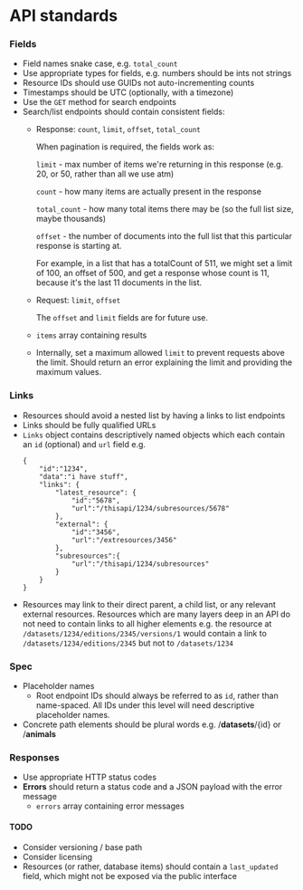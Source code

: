 API standards
=============

### Fields

  * Field names snake case, e.g. `total_count`
  * Use appropriate types for fields, e.g. numbers should be ints not strings
  * Resource IDs should use GUIDs not auto-incrementing counts
  * Timestamps should be UTC (optionally, with a timezone)
  * Use the `GET` method for search endpoints
  * Search/list endpoints should contain consistent fields:
    * Response: `count`, `limit`, `offset`, `total_count`

	  When pagination is required, the fields work as:

	  `limit` - max number of items we're returning in this response (e.g. 20, or 50, rather than all we use atm)

	  `count` - how many items are actually present in the response

	  `total_count` - how many total items there may be (so the full list size, maybe thousands)

	  `offset` - the number of documents into the full list that this
	              particular response is starting at.

	  For example, in a list that has a totalCount of 511, we might set a limit of 100, an offset of 500, and get a response whose count is 11, because it's the last 11 documents in the list.

    * Request: `limit`, `offset`

      The `offset` and `limit` fields are for future use.

    * `items` array containing results
    * Internally, set a maximum allowed `limit` to prevent requests above
        the limit. Should return an error explaining the limit and providing the
        maximum values.


### Links
* Resources should avoid a nested list by having a links to list endpoints
* Links should be fully qualified URLs
* `Links` object contains descriptively named objects which each contain
  an `id` (optional) and `url` field e.g.
  ```
  {  
      "id":"1234",
      "data":"i have stuff",
      "links": {  
          "latest_resource": {  
              "id":"5678",
              "url":"/thisapi/1234/subresources/5678"
          },
          "external": {  
              "id":"3456",
              "url":"/extresources/3456"
          },
          "subresources":{
              "url":"/thisapi/1234/subresources"
          }
      }
  }
  ```
* Resources may link to their direct parent, a child list, or any relevant
  external resources. Resources which are many layers deep in an API do not need
  to contain links to all higher elements e.g. the resource at
  `/datasets/1234/editions/2345/versions/1` would contain a link to
  `/datasets/1234/editions/2345` but not to `/datasets/1234`
  
### Spec
  * Placeholder names
      * Root endpoint IDs should always be referred to as `id`, rather than
        name-spaced. All IDs under this level will need descriptive placeholder
        names.
  * Concrete path elements should be plural words e.g. /**datasets**/{id} or /**animals**


### Responses
  * Use appropriate HTTP status codes
  * **Errors** should return a status code and a JSON payload with the error message
      * `errors` array containing error messages


#### TODO

* Consider versioning / base path
* Consider licensing
* Resources (or rather, database items) should contain a `last_updated` field, which might not be exposed via the public interface
